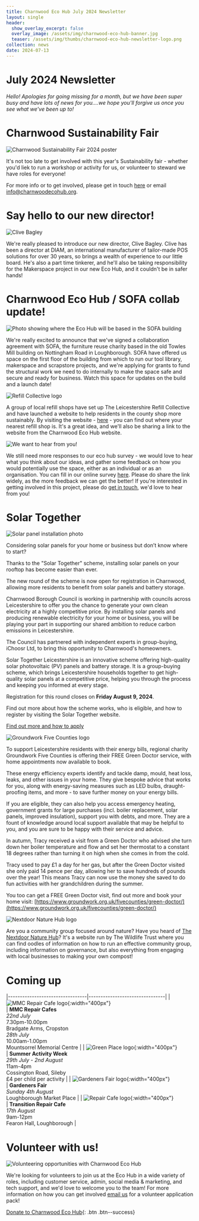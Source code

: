```yaml
---
title: Charnwood Eco Hub July 2024 Newsletter
layout: single
header:
  show_overlay_excerpt: false
  overlay_image: /assets/img/charnwood-eco-hub-banner.jpg
  teaser: /assets/img/thumbs/charnwood-eco-hub-newsletter-logo.png
collection: news
date: 2024-07-13
---
```

# July 2024 Newsletter

*Hello! Apologies for going missing for a month, but we have been super busy and have lots of news for you....we hope you'll forgive us once you see what we've been up to!*


# Charnwood Sustainability Fair
 
![Charnwood Sustainability Fair 2024 poster](/assets/img/charnwood-sustainability-fair-2024.png)

It's not too late to get involved with this year's Sustainability fair - whether you'd liek to run a workshop or activity for us, or volunteer to steward we have roles for everyone!

For more info or to get involved, please get in touch [here](mailto:info@charnwoodecohub.org) or email [info@charnwoodecohub.org](mailto:info@charnwoodecohub.org).


# Say hello to our new director!

![Clive Bagley](/assets/img/clive-bagley.jpg)
 
We're really pleased to introduce our new director, Clive Bagley. Clive has been a director at DIAM, an international manufacturer of tailor-made POS solutions for over 30 years, so brings a wealth of experience to our little board. He's also a part time tinkerer, and he'll also be taking responsibility for the Makerspace project in our new Eco Hub, and it couldn't be in safer hands!


# Charnwood Eco Hub / SOFA collab update!

![Photo showing where the Eco Hub will be based in the SOFA building](/assets/img/sofa-building-eco-hub-site.png)
 
We're really excited to announce that we've signed a collaboration agreement with SOFA, the furniture reuse charity based in the old Towles Mill building on Nottingham Road in Loughborough. SOFA have offered us  space on the first floor of the building from which to run our tool library, makerspace and scrapstore projects, and we're applying for grants to fund the structural work we need to do internally to make the space safe and secure and ready for business. Watch this space for updates on the build and a launch date!


![Refill Collective logo](/assets/img/welcome-message.png)

A group of local refill shops have set up The Leicestershire Refill Collective and have launched a website to help residents in the county shop more sustainably. By visiting the website - [here](https://hello721653.wixsite.com/therefillcollective) - you can find out where your nearest refill shop is. It's a great idea, and we'll also be sharing a link to the website from the Charnwood Eco Hub website.


![We want to hear from you!](/assets/img/charnwood-eco-hub-wants-to-hear-from-you.png)

We still need more responses to our eco hub survey - we would love to hear what you think about our ideas, and gather some feedback on how you would potentially use the space, either as an individual or as an organisation.  You can fill in our online survey [here](https://docs.google.com/forms/d/e/1FAIpQLSeunNy8gA1OsdnYPz8d7KdB6WS-FWnLnyFCXdhRkUbLU5cR7A/viewform). Please do share the link widely, as the more feedback we can get the better! If you're interested in getting involved in this project, please do [get in touch](mailto:info@charnwoodecohub.org), we'd love to hear from you!


# Solar Together

![Solar panel installation photo](/assets/img/solar-together-installation.jpg)

Considering solar panels for your home or business but don’t know where to start?  

Thanks to the "Solar Together" scheme, installing solar panels on your rooftop has become easier than ever.

The new round of the scheme is now open for registration in Charnwood, allowing more residents to benefit from solar panels and battery storage.

Charnwood Borough Council is working in partnership with councils across Leicestershire to offer you the chance to generate your own clean electricity at a highly competitive price. By installing solar panels and producing renewable electricity for your home or business, you will be playing your part in supporting our shared ambition to reduce carbon emissions in Leicestershire.

The Council has partnered with independent experts in group-buying, iChoosr Ltd, to bring this opportunity to Charnwood's homeowners.

Solar Together Leicestershire is an innovative scheme offering high-quality solar photovoltaic (PV) panels and battery storage. It is a group-buying scheme, which brings Leicestershire households together to get high-quality solar panels at a competitive price, helping you through the process and keeping you informed at every stage.

Registration for this round closes on **Friday August 9, 2024**.

Find out more about how the scheme works, who is eligible, and how to register by visiting the Solar Together website. 

[Find out more and how to apply](https://solartogether.co.uk/charnwood/home)


![Groundwork Five Counties logo](/assets/img/five-counties-logo.png)

To support Leicestershire residents with their energy bills, regional charity Groundwork Five Counties is offering their FREE Green Doctor service, with home appointments now available to book.

These energy efficiency experts identify and tackle damp, mould, heat loss, leaks, and other issues in your home. They give bespoke advice that works for you, along with energy-saving measures such as LED bulbs, draught-proofing items, and more - to save further money on your energy bills. 

If you are eligible, they can also help you access emergency heating, government grants for large purchases (incl. boiler replacement, solar panels, improved insulation), support you with debts, and more. They are a fount of knowledge around local support available that may be helpful to you, and you are sure to be happy with their service and advice.

In autumn, Tracy received a visit from a Green Doctor who advised she turn down her boiler temperature and flow and set her thermostat to a constant 18 degrees rather than turning it on high when she comes in from the cold.

Tracy used to pay £1 a day for her gas, but after the Green Doctor visited she only paid 14 pence per day, allowing her to save hundreds of pounds over the year! This means Tracy can now use the money she saved to do fun activities with her grandchildren during the summer.

You too can get a FREE Green Doctor visit, find out more and book your home visit: [https://www.groundwork.org.uk/fivecounties/green-doctor/](https://www.groundwork.org.uk/fivecounties/green-doctor/)

 
![Nextdoor Nature Hub logo](/assets/img/nextdoor-nature-hub-logo.png)

Are you a community group focused around nature? Have you heard of [The Nextdoor Nature Hub](https://nextdoornaturehub.org.uk/)? It's a website run by The Wildlife Trust where you can find oodles of information on how to run an effective community group, including information on governance, but also everything from engaging with local businesses to making your own compost!


# Coming up

|---------------------------------|--------------------------------|
| ![MMC Repair Cafe logo](/assets/img/mmc-repair-cafe-logo.png){:width="400px"}<br/> | **MMC Repair Cafes**<br/> *22nd July*<br/> 7.30pm-10.00pm<br/> Bradgate Arms, Cropston<br/> *28th July*<br/> 10.00am-1.00pm<br/> Mountsorrel Memorial Centre |
| ![Green Place logo](/assets/img/green-place-logo.png){:width="400px"}<br/> | **Summer Activity Week**<br/> *29th July - 2nd August*<br/> 11am-4pm<br/> Cossington Road, Sileby<br/> £4 per child per activity |
| ![Gardeners Fair logo](/assets/img/gardeners-fair-logo.png){:width="400px"}<br/> | **Gardeners Fair**<br/> *Sunday 4th August*<br/> Loughborough Market Place |
| ![Repair Cafe logo](/assets/img/repair-cafe-logo.jpg){:width="400px"}<br/> | **Transition Repair Cafe**<br/> *17th August*<br/> 9am-12pm<br/> Fearon Hall, Loughborough |


# Volunteer with us!

![Volunteering opportunities with Charnwood Eco Hub](/assets/img/support-us.jpg)

We're looking for volunteers to join us at the Eco Hub in a wide variety of roles, including customer service, admin, social media & marketing, and tech support, and we'd love to welcome you to the team! For more information on how you can get involved [email us](https://docs.google.com/forms/d/e/1FAIpQLSeGo3mESDCTtnzJm9ctt5N1_2oxnxEa7L5eaE44EeFFEtnFww/viewform) for a volunteer application pack!

[Donate to Charnwood Eco Hub](https://www.paypal.com/donate/?hosted_button_id=V54MWPK2EZGPY){: .btn .btn--success}


